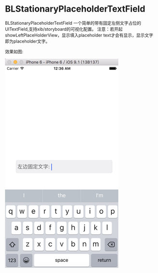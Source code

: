 # BLStationaryPlaceholderTextField
BLStationaryPlaceholderTextField 一个简单的带有固定左侧文字占位的UITextField,支持xib/storyboard的可视化配置。
注意：若开起showLeftPlaceHolderView，显示填入placeholder text才会有显示，显示文字即为placeholder文字。

效果如图:

![image](https://github.com/blmyself/BLStationaryPlaceholderTextField/blob/master/screenshot.png)
